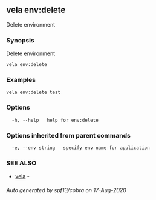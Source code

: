 ## vela env:delete

Delete environment

### Synopsis

Delete environment

```
vela env:delete
```

### Examples

```
vela env:delete test
```

### Options

```
  -h, --help   help for env:delete
```

### Options inherited from parent commands

```
  -e, --env string   specify env name for application
```

### SEE ALSO

* [vela](vela.md)	 - 

###### Auto generated by spf13/cobra on 17-Aug-2020
